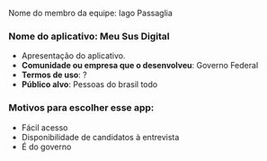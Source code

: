 
  Nome do membro da equipe: Iago Passaglia

  ### Nome do aplicativo: Meu Sus Digital

  - Apresentação do aplicativo.
  - **Comunidade ou empresa que o desenvolveu**: Governo Federal
  - **Termos de uso**: ?
  - **Público alvo**: Pessoas do brasil todo
    
  ### Motivos para escolher esse app:

  - Fácil acesso
  - Disponibilidade de candidatos à entrevista
  - É do governo
